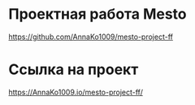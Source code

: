 # Проектная работа Mesto

https://github.com/AnnaKo1009/mesto-project-ff

# Ссылка на проект

https://AnnaKo1009.io/mesto-project-ff/

